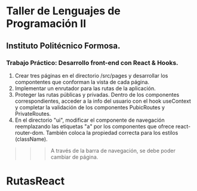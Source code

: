 # Taller de Lenguajes de Programación II

## Instituto Politécnico Formosa.

### Trabajo Práctico: Desarrollo front-end con React & Hooks.

1. Crear tres páginas en el directorio /src/pages y desarrollar los compontentes que conforman la vista de cada página.
2. Implementar un enrutador para las rutas de la aplicación.
3. Proteger las rutas públicas y privadas. Dentro de los componentes correspondientes, acceder a la info del usuario con el hook useContext y completar la validación de los componentes PubicRoutes y PrivateRoutes.
4. En el directorio "ui", modificar el componente de navegación reemplazando las etiquetas "a" por los componentes que ofrece react-router-dom. También coloca la propiedad correcta para los estilos (className).

>>> A través de la barra de navegación, se debe poder cambiar de página.

# RutasReact
